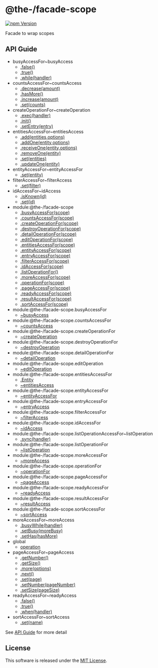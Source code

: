 @the-/facade-scope
==========

<!---
This file is generated by @the-/templates. Do not update manually.
--->

<!-- Badge Start -->
<a name="badges"></a>

[![npm Version][bd_npm_shield_url]][bd_npm_url]

[bd_repo_url]: https://github.com/the-labo/the
[bd_npm_url]: http://www.npmjs.org/package/@the-/facade-scope
[bd_npm_shield_url]: http://img.shields.io/npm/v/@the-/facade-scope.svg?style=flat

<!-- Badge End -->


<!-- Description Start -->
<a name="description"></a>

Facade to wrap scopes

<!-- Description End -->


<!-- Overview Start -->
<a name="overview"></a>



<!-- Overview End -->


<!-- Sections Start -->
<a name="sections"></a>


<!-- Sections Start -->

<a name="api"></a>

## API Guide


- busyAccessFor~busyAccess
  - [.false()](./doc/api/api.md#busyAccessFor~busyAccess.false)
  - [.true()](./doc/api/api.md#busyAccessFor~busyAccess.true)
  - [.while(handler)](./doc/api/api.md#busyAccessFor~busyAccess.while)
- countsAccessFor~countsAccess
  - [.decrease(amount)](./doc/api/api.md#countsAccessFor~countsAccess.decrease)
  - [.hasMore()](./doc/api/api.md#countsAccessFor~countsAccess.hasMore)
  - [.increase(amount)](./doc/api/api.md#countsAccessFor~countsAccess.increase)
  - [.set(counts)](./doc/api/api.md#countsAccessFor~countsAccess.set)
- createOperationFor~createOperation
  - [.exec(handler)](./doc/api/api.md#createOperationFor~createOperation.exec)
  - [.init()](./doc/api/api.md#createOperationFor~createOperation.init)
  - [.setEntry(entry)](./doc/api/api.md#createOperationFor~createOperation.setEntry)
- entitiesAccessFor~entitiesAccess
  - [.add(entities,options)](./doc/api/api.md#entitiesAccessFor~entitiesAccess.add)
  - [.addOne(entity,options)](./doc/api/api.md#entitiesAccessFor~entitiesAccess.addOne)
  - [.receiveOne(entity,options)](./doc/api/api.md#entitiesAccessFor~entitiesAccess.receiveOne)
  - [.removeOne(entity)](./doc/api/api.md#entitiesAccessFor~entitiesAccess.removeOne)
  - [.set(entities)](./doc/api/api.md#entitiesAccessFor~entitiesAccess.set)
  - [.updateOne(entity)](./doc/api/api.md#entitiesAccessFor~entitiesAccess.updateOne)
- entityAccessFor~entityAccessFor
  - [.set(entity)](./doc/api/api.md#entityAccessFor~entityAccessFor.set)
- filterAccessFor~filterAccess
  - [.set(filter)](./doc/api/api.md#filterAccessFor~filterAccess.set)
- idAccessFor~idAccess
  - [.isKnown(id)](./doc/api/api.md#idAccessFor~idAccess.isKnown)
  - [.set(id)](./doc/api/api.md#idAccessFor~idAccess.set)
- module:@the-/facade-scope
  - [.busyAccessFor(scope)](./doc/api/api.md#module_@the-/facade-scope.busyAccessFor)
  - [.countsAccessFor(scope)](./doc/api/api.md#module_@the-/facade-scope.countsAccessFor)
  - [.createOperationFor(scope)](./doc/api/api.md#module_@the-/facade-scope.createOperationFor)
  - [.destroyOperationFor(scope)](./doc/api/api.md#module_@the-/facade-scope.destroyOperationFor)
  - [.detailOperationFor(scope)](./doc/api/api.md#module_@the-/facade-scope.detailOperationFor)
  - [.editOperationFor(scope)](./doc/api/api.md#module_@the-/facade-scope.editOperationFor)
  - [.entitiesAccessFor(scope)](./doc/api/api.md#module_@the-/facade-scope.entitiesAccessFor)
  - [.entityAccessFor(scope)](./doc/api/api.md#module_@the-/facade-scope.entityAccessFor)
  - [.entryAccessFor(scope)](./doc/api/api.md#module_@the-/facade-scope.entryAccessFor)
  - [.filterAccessFor(scope)](./doc/api/api.md#module_@the-/facade-scope.filterAccessFor)
  - [.idAccessFor(scope)](./doc/api/api.md#module_@the-/facade-scope.idAccessFor)
  - [.listOperationFor()](./doc/api/api.md#module_@the-/facade-scope.listOperationFor)
  - [.moreAccessFor(scope)](./doc/api/api.md#module_@the-/facade-scope.moreAccessFor)
  - [.operationFor(scope)](./doc/api/api.md#module_@the-/facade-scope.operationFor)
  - [.pageAccessFor(scope)](./doc/api/api.md#module_@the-/facade-scope.pageAccessFor)
  - [.readyAccessFor(scope)](./doc/api/api.md#module_@the-/facade-scope.readyAccessFor)
  - [.resultAccessFor(scope)](./doc/api/api.md#module_@the-/facade-scope.resultAccessFor)
  - [.sortAccessFor(scope)](./doc/api/api.md#module_@the-/facade-scope.sortAccessFor)
- module:@the-/facade-scope.busyAccessFor
  - [~busyAccess](./doc/api/api.md#module_@the-/facade-scope.busyAccessFor~busyAccess)
- module:@the-/facade-scope.countsAccessFor
  - [~countsAccess](./doc/api/api.md#module_@the-/facade-scope.countsAccessFor~countsAccess)
- module:@the-/facade-scope.createOperationFor
  - [~createOperation](./doc/api/api.md#module_@the-/facade-scope.createOperationFor~createOperation)
- module:@the-/facade-scope.destroyOperationFor
  - [~destroyOperation](./doc/api/api.md#module_@the-/facade-scope.destroyOperationFor~destroyOperation)
- module:@the-/facade-scope.detailOperationFor
  - [~detailOperation](./doc/api/api.md#module_@the-/facade-scope.detailOperationFor~detailOperation)
- module:@the-/facade-scope.editOperation
  - [~editOperation](./doc/api/api.md#module_@the-/facade-scope.editOperation~editOperation)
- module:@the-/facade-scope.entitiesAccessFor
  - [.Entity](./doc/api/api.md#module_@the-/facade-scope.entitiesAccessFor.Entity)
  - [~entitiesAccess](./doc/api/api.md#module_@the-/facade-scope.entitiesAccessFor~entitiesAccess)
- module:@the-/facade-scope.entityAccessFor
  - [~entityAccessFor](./doc/api/api.md#module_@the-/facade-scope.entityAccessFor~entityAccessFor)
- module:@the-/facade-scope.entryAccessFor
  - [~entryAccess](./doc/api/api.md#module_@the-/facade-scope.entryAccessFor~entryAccess)
- module:@the-/facade-scope.filterAccessFor
  - [~filterAccess](./doc/api/api.md#module_@the-/facade-scope.filterAccessFor~filterAccess)
- module:@the-/facade-scope.idAccessFor
  - [~idAccess](./doc/api/api.md#module_@the-/facade-scope.idAccessFor~idAccess)
- module:@the-/facade-scope.listOperationAccessFor~listOperation
  - [.sync(handler)](./doc/api/api.md#module_@the-/facade-scope.listOperationAccessFor~listOperation.sync)
- module:@the-/facade-scope.listOperationFor
  - [~listOperation](./doc/api/api.md#module_@the-/facade-scope.listOperationFor~listOperation)
- module:@the-/facade-scope.moreAccessFor
  - [~moreAccess](./doc/api/api.md#module_@the-/facade-scope.moreAccessFor~moreAccess)
- module:@the-/facade-scope.operationFor
  - [~operationFor](./doc/api/api.md#module_@the-/facade-scope.operationFor~operationFor)
- module:@the-/facade-scope.pageAccessFor
  - [~pageAccess](./doc/api/api.md#module_@the-/facade-scope.pageAccessFor~pageAccess)
- module:@the-/facade-scope.readyAccessFor
  - [~readyAccess](./doc/api/api.md#module_@the-/facade-scope.readyAccessFor~readyAccess)
- module:@the-/facade-scope.resultAccessFor
  - [~resultAccess](./doc/api/api.md#module_@the-/facade-scope.resultAccessFor~resultAccess)
- module:@the-/facade-scope.sortAccessFor
  - [~sortAccess](./doc/api/api.md#module_@the-/facade-scope.sortAccessFor~sortAccess)
- moreAccessFor~moreAccess
  - [.busyWhile(handler)](./doc/api/api.md#moreAccessFor~moreAccess.busyWhile)
  - [.setBusy(moreBusy)](./doc/api/api.md#moreAccessFor~moreAccess.setBusy)
  - [.setHas(hasMore)](./doc/api/api.md#moreAccessFor~moreAccess.setHas)
- global
  - [operation](./doc/api/api.md#operation)
- pageAccessFor~pageAccess
  - [.getNumber()](./doc/api/api.md#pageAccessFor~pageAccess.getNumber)
  - [.getSize()](./doc/api/api.md#pageAccessFor~pageAccess.getSize)
  - [.more(options)](./doc/api/api.md#pageAccessFor~pageAccess.more)
  - [.next()](./doc/api/api.md#pageAccessFor~pageAccess.next)
  - [.set(page)](./doc/api/api.md#pageAccessFor~pageAccess.set)
  - [.setNumber(pageNumber)](./doc/api/api.md#pageAccessFor~pageAccess.setNumber)
  - [.setSize(pageSize)](./doc/api/api.md#pageAccessFor~pageAccess.setSize)
- readyAccessFor~readyAccess
  - [.false()](./doc/api/api.md#readyAccessFor~readyAccess.false)
  - [.true()](./doc/api/api.md#readyAccessFor~readyAccess.true)
  - [.when(handler)](./doc/api/api.md#readyAccessFor~readyAccess.when)
- sortAccessFor~sortAccess
  - [.set(name)](./doc/api/api.md#sortAccessFor~sortAccess.set)

See [API Guide](./doc/api/api.md) for more detail


<!-- LICENSE Start -->
<a name="license"></a>

License
-------
This software is released under the [MIT License](https://github.com/the-labo/the/blob/master/LICENSE).

<!-- LICENSE End -->


